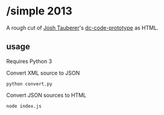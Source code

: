 # /simple 2013

A rough cut of [Josh Tauberer](http://razor.occams.info/)'s [dc-code-prototype](https://github.com/JoshData/dc-code-prototype)
as HTML.

## usage

Requires Python 3

Convert XML source to JSON

```
python convert.py
```

Convert JSON sources to HTML

```
node index.js
```
